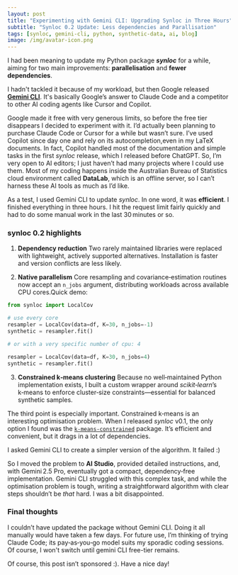 ```yaml
---
layout: post
title: "Experimenting with Gemini CLI: Upgrading Synloc in Three Hours"
subtitle: "Synloc 0.2 Update: Less dependencies and Parallisation"
tags: [synloc, gemini-cli, python, synthetic-data, ai, blog]
image: /img/avatar-icon.png
---
```


I had been meaning to update my Python package ***synloc*** for a while, aiming for two main improvements: **parallelisation** and **fewer dependencies**.

I hadn't tackled it because of my workload, but then Google released **[Gemini CLI](https://github.com/google-gemini/gemini-cli)**. It's basically Google’s answer to Claude Code and a competitor to other AI coding agents like Cursor and Copilot.

Google made it free with very generous limits, so before the free tier disappears I decided to experiment with it. I’d actually been planning to purchase Claude Code or Cursor for a while but wasn’t sure. I’ve used Copilot since day one and rely on its autocompletion,even in my LaTeX documents. In fact, Copilot handled most of the documentation and simple tasks in the first *synloc* release, which I released before ChatGPT. So, I’m very open to AI editors; I just haven’t had many projects where I could use them. Most of my coding happens inside the Australian Bureau of Statistics cloud environment called **DataLab**, which is an offline server, so I can’t harness these AI tools as much as I’d like.

As a test, I used Gemini CLI to update *synloc*. In one word, it was **efficient**. I finished everything in three hours. I hit the request limit fairly quickly and had to do some manual work in the last 30 minutes or so.

### synloc 0.2 highlights

1. **Dependency reduction**
   Two rarely maintained libraries were replaced with lightweight, actively supported alternatives. Installation is faster and version conflicts are less likely.

2. **Native parallelism**
   Core resampling and covariance‑estimation routines now accept an `n_jobs` argument, distributing workloads across available CPU cores.Quick demo:

```python
from synloc import LocalCov

# use every core
resampler = LocalCov(data=df, K=30, n_jobs=-1)
synthetic = resampler.fit()

# or with a very specific number of cpu: 4

resampler = LocalCov(data=df, K=30, n_jobs=4)
synthetic = resampler.fit()
```

3. **Constrained k‑means clustering**
   Because no well‑maintained Python implementation exists, I built a custom wrapper around *scikit‑learn*’s k‑means to enforce cluster‑size constraints—essential for balanced synthetic samples.

The third point is especially important. Constrained k‑means is an interesting optimisation problem. When I released *synloc* v0.1, the only option I found was the [`k‑means‑constrained`](https://pypi.org/project/k-means-constrained/) package. It’s efficient and convenient, but it drags in a lot of dependencies.

I asked Gemini CLI to create a simpler version of the algorithm. It failed :)

So I moved the problem to **AI Studio**, provided detailed instructions, and, with Gemini 2.5 Pro, eventually got a compact, dependency‑free implementation. Gemini CLI struggled with this complex task, and while the optimisation problem is tough, writing a straightforward algorithm with clear steps shouldn’t be *that* hard. I was a bit disappointed.

### Final thoughts

I couldn’t have updated the package without Gemini CLI. Doing it all manually would have taken a few days. For future use, I’m thinking of trying Claude Code; its pay‑as‑you‑go model suits my sporadic coding sessions. Of course, I won't switch until gemini CLI free-tier remains. 

Of course, this post isn’t sponsored :). Have a nice day!
